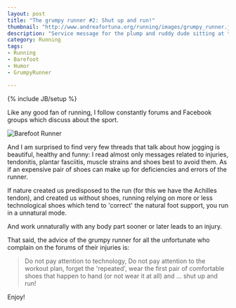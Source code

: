 ```yaml
---
layout: post
title: "The grumpy runner #2: Shut up and run!"
thumbnail: "http://www.andreafortuna.org/running/images/grumpy_runner.jpg"
description: "Service message for the plump and ruddy dude sitting at the bar at 8 am, that look at me as if I were an alien..."
category: Running
tags: 
- Running
- Barefoot
- Humor
- GrumpyRunner

---
```

{% include JB/setup %}

Like any good fan of running, I follow constantly forums and Facebook groups which discuss about the sport.

![Barefoot Runner](http://www.andreafortuna.org/running/images/grumpy_runner.jpg)
<!-- more -->

And I am surprised to find very few threads that talk about how jogging is beautiful, healthy and funny: I read almost only messages related to injuries, tendonitis, plantar fasciitis, muscle strains and shoes best to avoid them. As if an expensive pair of shoes can make up for deficiencies and errors of the runner.

If nature created us predisposed to the run (for this we have the Achilles tendon), and created us without shoes, running relying on more or less technological shoes which tend to 'correct' the natural foot support, you run in a unnatural mode.

And work unnaturally with any body part sooner or later leads to an injury.

That said, the advice of the grumpy runner for all the unfortunate who complain on the forums of their injuries is:

>Do not pay attention to technology, Do not pay attention to the workout plan, forget the 'repeated', wear the first pair of comfortable shoes that happen to hand (or not wear it at all) and ... shut up and run!

Enjoy!